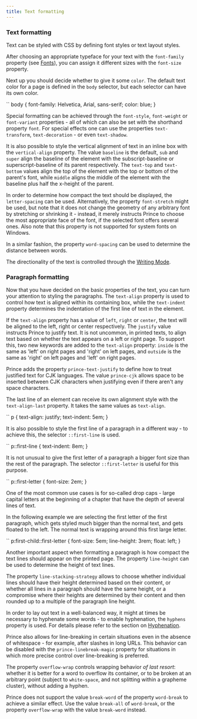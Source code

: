 ```yaml
---
title: Text formatting
---
```


### Text formatting

Text can be styled with CSS by defining font styles or text layout styles.

After choosing an appropriate typeface for your text with the `font-family` property (see [Fonts](fonts.html#fonts)), you can assign it different sizes with the `font-size` property.

Next up you should decide whether to give it some `color`. The default text color for a page is defined in the `body` selector, but each selector can have its own color.

``
    body {
        font-family: Helvetica, Arial, sans-serif;
        color: blue;
    }

Special formatting can be achieved through the `font-style`, `font-weight` or `font-variant` properties - all of which can also be set with the shorthand property `font`. For special effects one can use the properties `text-transform`, `text-decoration` - or even `text-shadow`.

It is also possible to style the vertical alignment of text in an inline box with the `vertical-align` property. The value `baseline` is the default, `sub` and `super` align the baseline of the element with the subscript-baseline or superscript-baseline of its parent respectively. The `text-top` and `text-bottom` values align the top of the element with the top or bottom of the parent's font, while `middle` aligns the middle of the element with the baseline plus half the x-height of the parent.

In order to determine how compact the text should be displayed, the `letter-spacing` can be used. Alternatively, the property `font-stretch` might be used, but note that it does not change the geometry of any arbitrary font by stretching or shrinking it - instead, it merely instructs Prince to choose the most appropriate face of the font, if the selected font offers several ones. Also note that this property is not supported for system fonts on Windows.

In a similar fashion, the property `word-spacing` can be used to determine the distance between words.

The directionality of the text is controlled through the [Writing Mode](writing-mode.html#writing-mode).

### Paragraph formatting

Now that you have decided on the basic properties of the text, you can turn your attention to styling the paragraphs. The `text-align` property is used to control how text is aligned within its containing box, while the `text-indent` property determines the indentation of the first line of text in the element.

If the `text-align` property has a value of `left`, `right` or `center`, the text will be aligned to the left, right or center respectively. The `justify` value instructs Prince to justify text. It is not uncommon, in printed texts, to align text based on whether the text appears on a left or right page. To support this, two new keywords are added to the `text-align` property: `inside` is the same as 'left' on right pages and 'right' on left pages, and `outside` is the same as 'right' on left pages and 'left' on right pages.

Prince adds the property `prince-text-justify` to define how to treat justified text for CJK languages. The value `prince-cjk` allows space to be inserted between CJK characters when justifying even if there aren't any space characters.

The last line of an element can receive its own alignment style with the `text-align-last` property. It takes the same values as `text-align`.

``
    p {
        text-align: justify;
        text-indent: 5em;
    }

It is also possible to style the first line of a paragraph in a different way - to achieve this, the selector `::first-line` is used.

``
    p::first-line {
        text-indent: 8em;
    }

It is not unusual to give the first letter of a paragraph a bigger font size than the rest of the paragraph. The selector `::first-letter` is useful for this purpose.

``
    p::first-letter {
        font-size: 2em;
    }

One of the most common use cases is for so-called drop caps - large capital letters at the beginning of a chapter that have the depth of several lines of text.

In the following example we are selecting the first letter of the first paragraph, which gets styled much bigger than the normal text, and gets floated to the left. The normal text is wrapping around this first large letter.

``
    p:first-child::first-letter {
        font-size: 5em;
        line-height: 3rem;
        float: left;
    }

Another important aspect when formatting a paragraph is how compact the text lines should appear on the printed page. The property `line-height` can be used to determine the height of text lines.

The property `line-stacking-strategy` allows to choose whether individual lines should have their height determined based on their content, or whether all lines in a paragraph should have the same height, or a compromise where their heights are determined by their content and then rounded up to a multiple of the paragraph line height.

In order to lay out text in a well-balanced way, it might at times be necessary to hyphenate some words - to enable hyphenation, the `hyphens` property is used. For details please refer to the section on [Hyphenation](hyphenation.html#hyphenation).

Prince also allows for line-breaking in certain situations even in the absence of whitespace - for example, after slashes in long URLs. This behavior can be disabled with the `prince-linebreak-magic` property for situations in which more precise control over line-breaking is preferred.

The property `overflow-wrap` controls wrapping behavior *of last resort*: whether it is better for a word to overflow its container, or to be broken at an arbitrary point (subject to `white-space`, and not splitting within a grapheme cluster), without adding a hyphen.

Prince does not support the value `break-word` of the property `word-break` to achieve a similar effect. Use the value `break-all` of `word-break`, or the property `overflow-wrap` with the value `break-word` instead.


